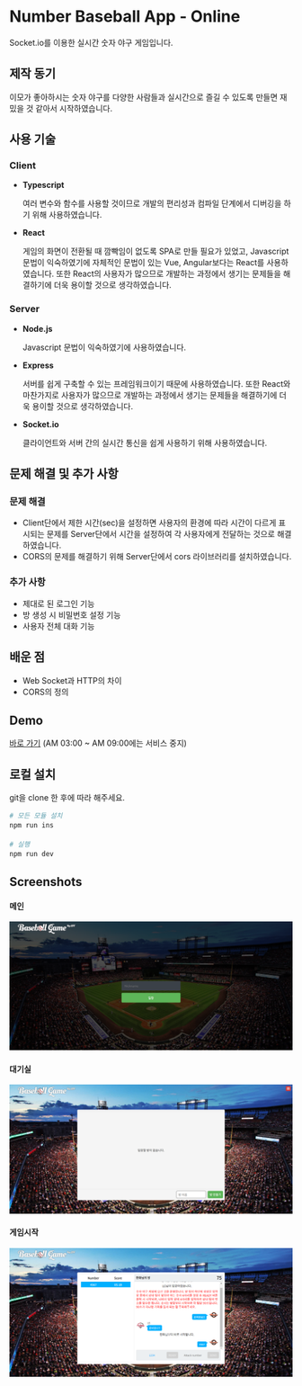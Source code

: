 # Number Baseball App - Online

Socket.io를 이용한 실시간 숫자 야구 게임입니다.

## 제작 동기

이모가 좋아하시는 숫자 야구를 다양한 사람들과 실시간으로 즐길 수 있도록 만들면 재밌을 것 같아서 시작하였습니다.

## 사용 기술

### Client

- **Typescript**

  여러 변수와 함수를 사용할 것이므로 개발의 편리성과 컴파일 단계에서 디버깅을 하기 위해 사용하였습니다.

- **React**

  게임의 화면이 전환될 때 깜빡임이 없도록 SPA로 만들 필요가 있었고, Javascript 문법이 익숙하였기에 자체적인 문법이 있는 Vue, Angular보다는 React를 사용하였습니다. 또한 React의 사용자가 많으므로 개발하는 과정에서 생기는 문제들을 해결하기에 더욱 용이할 것으로 생각하였습니다.

### Server

- **Node.js**

  Javascript 문법이 익숙하였기에 사용하였습니다.

- **Express**

  서버를 쉽게 구축할 수 있는 프레임워크이기 때문에 사용하였습니다. 또한 React와 마찬가지로 사용자가 많으므로 개발하는 과정에서 생기는 문제들을 해결하기에 더욱 용이할 것으로 생각하였습니다.

- **Socket.io**

  클라이언트와 서버 간의 실시간 통신을 쉽게 사용하기 위해 사용하였습니다.

## 문제 해결 및 추가 사항

### 문제 해결

- Client단에서 제한 시간(sec)을 설정하면 사용자의 환경에 따라 시간이 다르게 표시되는 문제를 Server단에서 시간을 설정하여 각 사용자에게 전달하는 것으로 해결하였습니다.
- CORS의 문제를 해결하기 위해 Server단에서 cors 라이브러리를 설치하였습니다.

### 추가 사항

- 제대로 된 로그인 기능
- 방 생성 시 비밀번호 설정 기능
- 사용자 전체 대화 기능

## 배운 점

- Web Socket과 HTTP의 차이
- CORS의 정의

## Demo

[바로 가기](https://web-number-baseball-app-client-1fk9002blr1v8kg3.sel5.cloudtype.app/) (AM 03:00 ~ AM 09:00에는 서비스 중지)

## 로컬 설치

git을 clone 한 후에 따라 해주세요.

```bash
# 모든 모듈 설치
npm run ins

# 실행
npm run dev
```

## Screenshots
#### 메인
![메인](./screenshots/screenshot-01.png)
#### 대기실
![대기실](./screenshots/screenshot-02.png)
#### 게임시작
![게임시작](./screenshots/screenshot-03.png)
